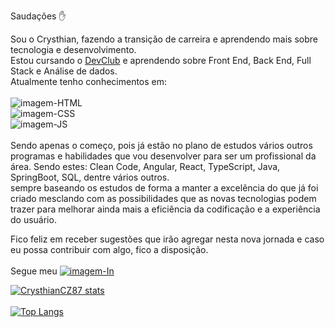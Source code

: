 Saudações :raised_hand:

Sou o Crysthian, fazendo a transição de carreira e aprendendo mais sobre tecnologia e desenvolvimento.
<br>
Estou cursando o <a href="https://rodolfomori.com.br/devclub-n1/">DevClub</a> e aprendendo sobre Front End, Back End, Full Stack e Análise de dados.
<br>
Atualmente tenho conhecimentos em:
<br>
<br>
<img src="https://img.shields.io/badge/HTML-239120?style=for-the-badge&logo=html5&logoColor=white" alt="imagem-HTML">
<br>
<img src="https://img.shields.io/badge/CSS-239120?&style=for-the-badge&logo=css3&logoColor=white" alt="imagem-CSS">
<br>
<img src="https://img.shields.io/badge/JavaScript-323330?style=for-the-badge&logo=javascript&logoColor=F7DF1E" alt="imagem-JS">
<br>
<br>
Sendo apenas o começo, pois já estão no plano de estudos vários outros programas e habilidades que vou desenvolver para ser um profissional da área.
Sendo estes: Clean Code, Angular, React, TypeScript, Java, SpringBoot, SQL, dentre vários outros.
<br>
sempre baseando os estudos de forma a manter a excelência do que já foi criado mesclando com as possibilidades que as novas tecnologias podem trazer para melhorar ainda mais a eficiência da codificação e a experiência do usuário. 

Fico feliz em receber sugestões que irão agregar nesta nova jornada e caso eu possa contribuir com algo, fico a disposição.
<br>
<br>
Segue meu <a href="www.linkedin.com/in/crysthiancz"> <img src="https://img.shields.io/badge/LinkedIn-0077B5?style=for-the-badge&logo=linkedin&logoColor=white" alt="imagem-In"> <a/>


[![CrysthianCZ87 stats](https://github-readme-stats.vercel.app/api?username=crysthiancz87)](https://github.com/anuraghazra/github-readme-stats)
<br>
<br>
[![Top Langs](https://github-readme-stats.vercel.app/api/top-langs/?username=crysthiancz87&layout=donut)](https://github.com/anuraghazra/github-readme-stats)
